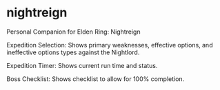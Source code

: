 # nightreign
Personal Companion for Elden Ring: Nightreign

Expedition Selection:
Shows primary weaknesses, effective options, and ineffective options types against the Nightlord.

Expedition Timer:
Shows current run time and status.

Boss Checklist:
Shows checklist to allow for 100% completion.
